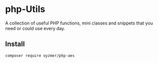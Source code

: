 # php-Utils  
A collection of useful PHP functions, mini classes and snippets that you need or could use every day.


## Install
```sh
composer require oyzmer/php-aes     
```

